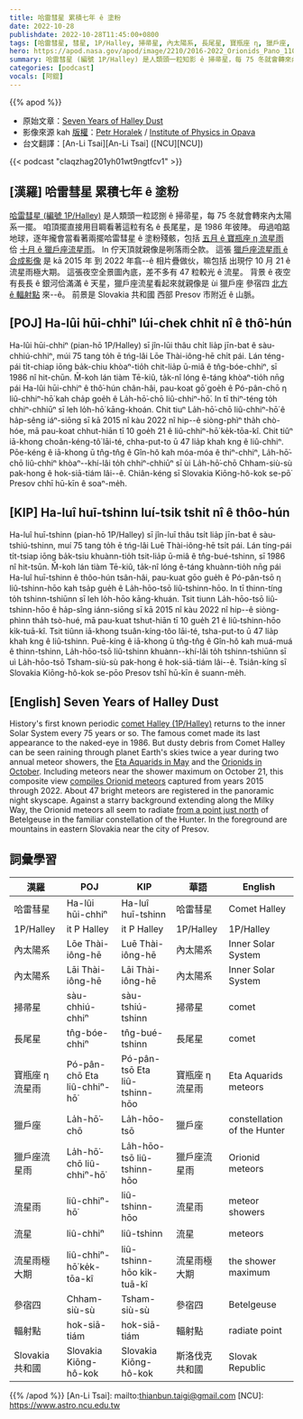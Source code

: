 ```yaml
---
title: 哈雷彗星 累積七年 ê 塗粉
date: 2022-10-28
publishdate: 2022-10-28T11:45:00+0800
tags: [哈雷彗星, 彗星, 1P/Halley, 掃帚星, 內太陽系, 長尾星, 寶瓶座 η, 獵戶座, 獵戶座流星雨, 流星雨, 獵戶座流星, 流星雨極大期, 流星, 參宿四, 輻射點]
hero: https://apod.nasa.gov/apod/image/2210/2016-2022_Orionids_Pano_1100px_0.jpg
summary: 哈雷彗星 (編號 1P/Halley) 是人類頭一粒知影 ê 掃帚星，每 75 冬就會轉來內太陽系一擺。
categories: [podcast]
vocals: [阿錕]
---
```


{{% apod %}}

- 原始文章：[Seven Years of Halley Dust](https://apod.nasa.gov/apod/ap221028.html)
- 影像來源 kah [版權][copyright]：[Petr Horalek](https://www.petrhoralek.com/#about-1) / [Institute of Physics in Opava](https://www.slu.cz/phys/en/)
- 台文翻譯：[An-Li Tsai][An-Li Tsai] ([NCU][NCU])

{{< podcast "claqzhag201yh01wt9ngtfcv1" >}}

## [漢羅] 哈雷彗星 累積七年 ê 塗粉
[哈雷彗星 (編號 1P/Halley)][comet Halley (1P/Halley)] 是人類頭一粒認捌 ê 掃帚星，每 75 冬就會轉來內太陽系一擺。
咱頂擺直接用目睭看著這粒有名 ê 長尾星，是 1986 年彼陣。
毋過咱踮地球，逐年攏會當看著兩擺哈雷彗星 ê 塗粉殘骸，包括 [五月 ê 寶瓶座 η 流星雨][Eta Aquarids in May] 佮 [十月 ê 獵戶座流星雨][Orionids in October]。
In 佇天頂就親像是咧落雨仝款。
這張 [獵戶座流星雨 ê 合成影像][compiles Orionid meteors] 是 kā 2015 年 到 2022 年翕--ê 相片疊做伙，嘛包括 出現佇 10 月 21 ê 流星雨極大期。
這張夜空全景圖內底，差不多有 47 粒較光 ê 流星。
背景 ê 夜空有長長 ê 銀河佮滿滿 ê 天星，獵戶座流星看起來就親像是 ùi 獵戶座 參宿四 [北方 ê 輻射點][from a point just north] 來--ê。
前景是 Slovakia 共和國 西部 Presov 市附近 ê 山脈。



## [POJ] Ha-lûi hūi-chhiⁿ lúi-chek chhit nî ê thô͘-hún
Ha-lûi hūi-chhiⁿ (pian-hō 1P/Halley) sī jîn-lūi thâu chi̍t lia̍p jīn-bat ê sàu-chhiú-chhiⁿ, múi 75 tang to̍h ē tńg-lâi Lōe Thài-iông-hē chi̍t pái.
Lán téng-pái ti̍t-chiap iōng ba̍k-chiu khòaⁿ-tio̍h chit-lia̍p ū-miâ ê tn̂g-bóe-chhiⁿ, sī 1986 nî hit-chūn.
M̄-koh lán tiàm Tē-kiû, ta̍k-nî lóng ê-táng khòaⁿ-tio̍h nn̄g pái Ha-lûi hūi-chhiⁿ ê thô͘-hún chân-hâi, pau-koat gō͘ goe̍h ê Pó-pân-chō η liû-chhiⁿ-hō͘ kah cha̍p goe̍h ê La̍h-hō͘-chō liû-chhiⁿ-hō͘.
In tī thiⁿ-téng to̍h chhiⁿ-chhiūⁿ sī leh lo̍h-hō͘ kāng-khoán.
Chit tiuⁿ La̍h-hō͘-chō liû-chhiⁿ-hō͘ ê ha̍p-sêng iáⁿ-siōng sī kā 2015 nî kàu 2022 nî hip--ê siòng-phìⁿ tha̍h chò-hóe, mā pau-koat chhut-hiān tī 10 goe̍h 21 ê liû-chhiⁿ-hō͘ ke̍k-tōa-kî.
Chit tiûⁿ iā-khong choân-kéng-tô͘ lāi-té, chha-put-to ū 47 lia̍p khah kng ê liû-chhiⁿ.
Pōe-kéng ê iā-khong ū tn̂g-tn̂g ê Gîn-hô kah móa-móa ê thiⁿ-chhiⁿ, La̍h-hō͘-chō liû-chhiⁿ khòaⁿ--khí-lâi to̍h chhiⁿ-chhiūⁿ sī ùi La̍h-hō͘-chō Chham-siù-sù pak-hong ê hok-siā-tiám lâi--ê.
Chiân-kéng sī Slovakia Kiōng-hô-kok se-pō͘ Presov chhī hū-kīn ê soaⁿ-me̍h.

## [KIP] Ha-luî huī-tshinn luí-tsik tshit nî ê thôo-hún
Ha-luî huī-tshinn (pian-hō 1P/Halley) sī jîn-luī thâu tsi̍t lia̍p jīn-bat ê sàu-tshiú-tshinn, muí 75 tang to̍h ē tńg-lâi Luē Thài-iông-hē tsi̍t pái.
Lán tíng-pái ti̍t-tsiap iōng ba̍k-tsiu khuànn-tio̍h tsit-lia̍p ū-miâ ê tn̂g-bué-tshinn, sī 1986 nî hit-tsūn.
M̄-koh lán tiàm Tē-kiû, ta̍k-nî lóng ê-táng khuànn-tio̍h nn̄g pái Ha-luî huī-tshinn ê thôo-hún tsân-hâi, pau-kuat gōo gue̍h ê Pó-pân-tsō η liû-tshinn-hōo kah tsa̍p gue̍h ê La̍h-hōo-tsō liû-tshinn-hōo.
In tī thinn-tíng to̍h tshinn-tshiūnn sī leh lo̍h-hōo kāng-khuán.
Tsit tiunn La̍h-hōo-tsō liû-tshinn-hōo ê ha̍p-sîng iánn-siōng sī kā 2015 nî kàu 2022 nî hip--ê siòng-phìnn tha̍h tsò-hué, mā pau-kuat tshut-hiān tī 10 gue̍h 21 ê liû-tshinn-hōo ki̍k-tuā-kî.
Tsit tiûnn iā-khong tsuân-kíng-tôo lāi-té, tsha-put-to ū 47 lia̍p khah kng ê liû-tshinn.
Puē-kíng ê iā-khong ū tn̂g-tn̂g ê Gîn-hô kah muá-muá ê thinn-tshinn, La̍h-hōo-tsō liû-tshinn khuànn--khí-lâi to̍h tshinn-tshiūnn sī uì La̍h-hōo-tsō Tsham-siù-sù pak-hong ê hok-siā-tiám lâi--ê.
Tsiân-kíng sī Slovakia Kiōng-hô-kok se-pōo Presov tshī hū-kīn ê suann-me̍h.


## [English] Seven Years of Halley Dust
History's first known periodic [comet Halley (1P/Halley)][comet Halley (1P/Halley)] returns to the inner Solar System every 75 years or so.
The famous comet made its last appearance to the naked-eye in 1986.
But dusty debris from Comet Halley can be seen raining through planet Earth's skies twice a year during two annual meteor showers, the [Eta Aquarids in May][Eta Aquarids in May] and the [Orionids in October][Orionids in October].
Including meteors near the shower maximum on October 21, this composite view [compiles Orionid meteors][compiles Orionid meteors] captured from years 2015 through 2022.
About 47 bright meteors are registered in the panoramic night skyscape.
Against a starry background extending along the Milky Way, the Orionid meteors all seem to radiate [from a point just north][from a point just north] of Betelgeuse in the familiar constellation of the Hunter.
In the foreground are mountains in eastern Slovakia near the city of Presov.


## 詞彙學習

|漢羅|POJ|KIP|華語|English|
|-|-|-|-|-|
|哈雷彗星|Ha-lûi hūi-chhiⁿ|Ha-luî huī-tshinn|哈雷彗星|Comet Halley|
|1P/Halley|it P Halley|it P Halley|1P/Halley|1P/Halley|
|內太陽系|Lōe Thài-iông-hē|Luē Thài-iông-hē|內太陽系|Inner Solar System|
|內太陽系|Lāi Thài-iông-hē|Lāi Thài-iông-hē|內太陽系|Inner Solar System|
|掃帚星|sàu-chhiú-chhiⁿ|sàu-tshiú-tshinn|掃帚星|comet|
|長尾星|tn̂g-bóe-chhiⁿ|tn̂g-bué-tshinn|長尾星|comet|
|寶瓶座 η 流星雨|Pó-pân-chō Eta liû-chhiⁿ-hō͘|Pó-pân-tsō Eta liû-tshinn-hōo|寶瓶座 η 流星雨|Eta Aquarids meteors|
|獵戶座|La̍h-hō͘-chō|La̍h-hōo-tsō|獵戶座|constellation of the Hunter|
|獵戶座流星雨|La̍h-hō͘-chō liû-chhiⁿ-hō͘|La̍h-hōo-tsō liû-tshinn-hōo|獵戶座流星雨|Orionid meteors|
|流星雨|liû-chhiⁿ-hō͘|liû-tshinn-hōo|流星雨|meteor showers|
|流星|liû-chhiⁿ|liû-tshinn|流星|meteors|
|流星雨極大期|liû-chhiⁿ-hō͘ ke̍k-tōa-kî|liû-tshinn-hōo ki̍k-tuā-kî|流星雨極大期|the shower maximum|
|參宿四|Chham-siù-sù|Tsham-siù-sù|參宿四|Betelgeuse|
|輻射點|hok-siā-tiám|hok-siā-tiám|輻射點|radiate point|
|Slovakia 共和國|Slovakia Kiōng-hô-kok|Slovakia Kiōng-hô-kok|斯洛伐克共和國|Slovak Republic|

{{% /apod %}}
[An-Li Tsai]: mailto:thianbun.taigi@gmail.com
[NCU]: https://www.astro.ncu.edu.tw

[copyright]: https://apod.nasa.gov/apod/fap/lib/about_apod.html#srapply
[License]: https://creativecommons.org/licenses/by/2.0/


[comet Halley (1P/Halley)]:https://solarsystem.nasa.gov/asteroids-comets-and-meteors/comets/1p-halley/in-depth/
[Eta Aquarids in May]:https://solarsystem.nasa.gov/asteroids-comets-and-meteors/meteors-and-meteorites/eta-aquarids/in-depth/
[Orionids in October]:https://solarsystem.nasa.gov/asteroids-comets-and-meteors/meteors-and-meteorites/orionids/in-depth/
[compiles Orionid meteors]:https://www.petrhoralek.com/?p=23223
[from a point just north]:https://apod.nasa.gov/apod/ap171030.html
